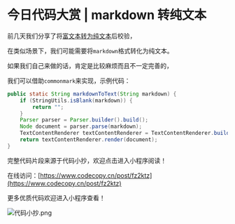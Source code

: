 # 今日代码大赏 | markdown 转纯文本

前几天我们分享了将[富文本转为纯文本](https://mp.weixin.qq.com/s/G8Q-HaP4jvp7vif4QFMBEQ)后校验，

在类似场景下，我们可能需要将`markdown`格式转化为纯文本。

如果我们自己来做的话，肯定是比较麻烦而且不一定完善的，

我们可以借助`commonmark `来实现，示例代码：

```java
public static String markdownToText(String markdown) {
    if (StringUtils.isBlank(markdown)) {
        return "";
    }
    Parser parser = Parser.builder().build();
    Node document = parser.parse(markdown);
    TextContentRenderer textContentRenderer = TextContentRenderer.builder().build();
    return textContentRenderer.render(document);
}
```

完整代码片段来源于代码小抄，欢迎点击进入小程序阅读！

在线访问：[https://www.codecopy.cn/post/fz2ktz](https://www.codecopy.cn/post/fz2ktz)

更多优质代码欢迎进入小程序查看！

![代码小抄.png](..%2Fimgs%2F%E4%BB%A3%E7%A0%81%E5%B0%8F%E6%8A%84.png)


